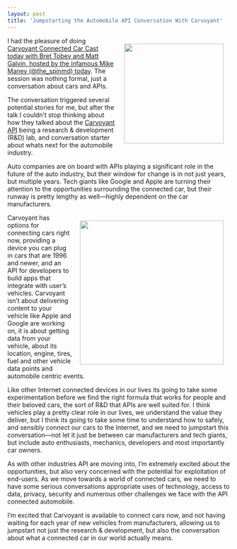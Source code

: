 ```yaml
---
layout: post
title: 'Jumpstarting the Automobile API Conversation With Carvoyant'
---
```

<p><a title="Carvoyant" href="http://www.carvoyant.com/" target="_blank"><img style="padding: 15px;" src="https://s3.amazonaws.com/kinlane-productions/api-evangelist/carvoyant/carvoyant-logo.png" alt="" width="225" align="right" /></a></p>
<p>I had the pleasure of doing <a href="http://www.youtube.com/watch?v=cKWgzOjgAjM">Carvoyant Connected Car Cast today with Bret Tobey and Matt Galvin, hosted by the infamous Mike Maney (@the_spinmd) today</a>. The session was nothing formal, just a conversation about cars and APIs.</p>
<p>The conversation triggered several potential stories for me, but after the talk I couldn&rsquo;t stop thinking about how they talked about the <a title="Carvoyant" href="http://www.carvoyant.com/" target="_blank">Carvoyant API</a> being a research &amp; development (R&amp;D) lab, and conversation starter about whats next for the automobile industry.</p>
<p>Auto companies are on board with APIs playing a significant role in the future of the auto industry, but their window for change is in not just years, but multiple years. Tech giants like Google and Apple are turning their attention to the opportunities surrounding the connected car, but their runway is pretty lengthy as well&mdash;highly dependent on the car manufacturers.</p>
<p><a title="Carvoyant" href="http://www.youtube.com/watch?v=cKWgzOjgAjM" target="_blank"><img style="padding: 15px;" src="https://s3.amazonaws.com/kinlane-productions/api-evangelist/carvoyant/carvoyant-connected-car-cast.png" alt="" width="325" align="right" /></a></p>
<p>Carvoyant has options for connecting cars right now, providing a device you can plug in cars that are 1996 and newer, and an API for developers to build apps that integrate with user&rsquo;s vehicles. Carvoyant isn&rsquo;t about delivering content to your vehicle like Apple and Google are working on, it is about getting data from your vehicle, about its location, engine, tires, fuel and other vehicle data points and automobile centric events.</p>
<p>Like other Internet connected devices in our lives its going to take some experimentation before we find the right formula that works for people and their beloved cars, the sort of R&amp;D that APIs are well suited for. I think vehicles play a pretty clear role in our lives, we understand the value they deliver, but I think its going to take some time to understand how to safely, and sensibly connect our cars to the Internet, and we need to jumpstart this conversation&mdash;not let it just be between car manufacturers and tech giants, but include auto enthusiasts, mechanics, developers and most importantly car owners.</p>
<p>As with other industries API are moving into, I&rsquo;m extremely excited about the opportunities, but also very concerned with the potential for exploitation of end-users. As we move towards a world of connected cars, we need to have some serious conversations appropriate uses of technology, access to data, privacy, security and numerous other challenges we face with the API connected automobile.</p>
<p>I&rsquo;m excited that Carvoyant is available to connect cars now, and not having waiting for each year of new vehicles from manufacturers, allowing us to jumpstart not just the research &amp; development, but also the conversation about what a connected car in our world actually means.</p>